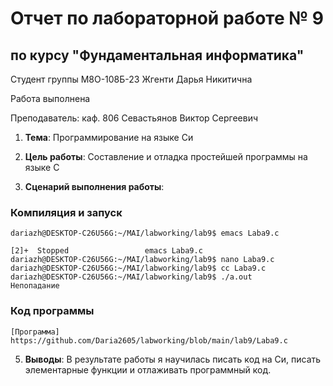 # Отчет по лабораторной работе № 9
## по курсу "Фундаментальная информатика"

Студент группы M8О-108Б-23 Жгенти Дарья Никитична

Работа выполнена 

Преподаватель: каф. 806 Севастьянов Виктор Сергеевич

1. **Тема**: Программирование на языке Си
2. **Цель работы**: Составление и отладка простейшей программы на языке С

4. **Сценарий выполнения работы**:

### Компиляция и запуск
```
dariazh@DESKTOP-C26U56G:~/MAI/labworking/lab9$ emacs Laba9.c

[2]+  Stopped                 emacs Laba9.c
dariazh@DESKTOP-C26U56G:~/MAI/labworking/lab9$ nano Laba9.c
dariazh@DESKTOP-C26U56G:~/MAI/labworking/lab9$ cc Laba9.c
dariazh@DESKTOP-C26U56G:~/MAI/labworking/lab9$ ./a.out
Непопадание

```
### Код программы
```
[Программа] https://github.com/Daria2605/labworking/blob/main/lab9/Laba9.c
```

5. **Выводы**:
  В результате работы я научилась писать код на Си, писать элементарные функции и отлаживать программный код. 

